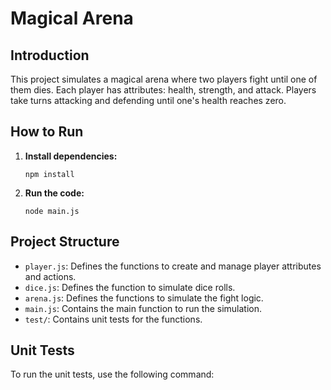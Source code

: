 # Magical Arena

## Introduction
This project simulates a magical arena where two players fight until one of them dies. Each player has attributes: health, strength, and attack. Players take turns attacking and defending until one's health reaches zero.

## How to Run
1. **Install dependencies:**
    ```
    npm install
    ```

2. **Run the code:**
    ```
    node main.js
    ```

## Project Structure
- `player.js`: Defines the functions to create and manage player attributes and actions.
- `dice.js`: Defines the function to simulate dice rolls.
- `arena.js`: Defines the functions to simulate the fight logic.
- `main.js`: Contains the main function to run the simulation.
- `test/`: Contains unit tests for the functions.

## Unit Tests
To run the unit tests, use the following command:

